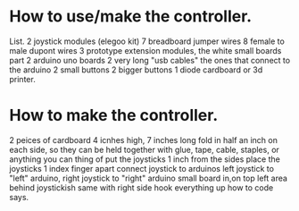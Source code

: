 # How to use/make the controller.
List.
2 joystick modules (elegoo kit)
7 breadboard jumper wires
8 female to male dupont wires
3 prototype extension modules, the white small boards part
2 arduino uno boards
2 very long "usb cables" the ones that connect to the arduino
2 small buttons 
2 bigger buttons
1 diode
cardboard or 3d printer.
# How to make the controller.
2 peices of cardboard
4 icnhes high, 7 inches long
fold in half an inch on each side, so they can be held together with glue, tape, cable, staples, or anything you can thing of
put the joysticks 1 inch from the sides
place the joysticks 1 index finger apart
connect joystick to arduinos left joystick to "left" arduino, right joystick to "right" arduino
small board in,on top left area behind joystickish same with right side
hook everything up how to code says.
